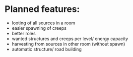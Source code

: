 # Planned features:
- looting of all sources in a room
- easier spawning of creeps
- better roles
- wanted structures and creeps per level/ energy capacity
- harvesting from sources in other room (without spawn)
- automatic structure/ road building
